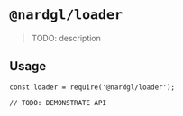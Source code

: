 # `@nardgl/loader`

> TODO: description

## Usage

```
const loader = require('@nardgl/loader');

// TODO: DEMONSTRATE API
```
